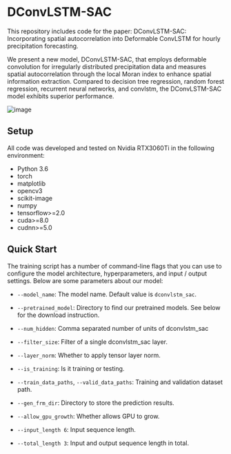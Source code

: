 # DConvLSTM-SAC

This repository includes code for the paper: DConvLSTM-SAC: Incorporating spatial autocorrelation into Deformable ConvLSTM for hourly precipitation forecasting.

We present a new model, DConvLSTM-SAC, that employs deformable convolution for irregularly distributed precipitation data and measures spatial autocorrelation through the local Moran index to enhance spatial information extraction. Compared to decision tree regression, random forest regression, recurrent neural networks, and convlstm, the DConvLSTM-SAC model exhibits superior performance.

![image](https://github.com/Zxh1024/DConvLSTM/assets/51319967/efa57cc7-2c02-4f17-8e3d-de207cf1ffcd)

## Setup

All code was developed and tested on Nvidia RTX3060Ti in the following environment:

- Python 3.6
- torch
- matplotlib 
- opencv3
- scikit-image
- numpy
- tensorflow>=2.0
- cuda>=8.0
- cudnn>=5.0

## Quick Start

The training script has a number of command-line flags that you can use to configure the model architecture, hyperparameters, and input / output settings.
Below are some parameters about our model:

- `--model_name`: The model name. Default value is `dconvlstm_sac`.
- `--pretrained_model`: Directory to find our pretrained models. See below for the download instruction.
- `--num_hidden`: Comma separated number of units of dconvlstm_sac
- `--filter_size`: Filter of a single dconvlstm_sac layer.
- `--layer_norm`: Whether to apply tensor layer norm.

- `--is_training`: Is it training or testing.
- `--train_data_paths`, `--valid_data_paths`: Training and validation dataset path.
- `--gen_frm_dir`: Directory to store the prediction results.
- `--allow_gpu_growth`: Whether allows GPU to grow.
- `--input_length 6`: Input sequence length.
- `--total_length 3`: Input and output sequence length in total.
